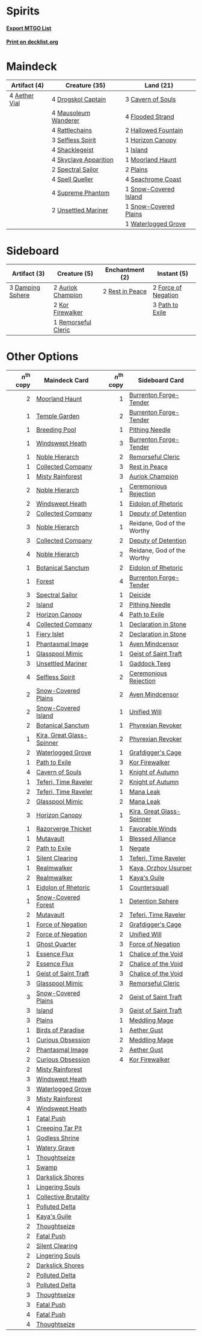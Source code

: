 # Spirits

#### [Export MTGO List](../collection/Spirits/Spirits.txt)
#### [Print on decklist.org](http://decklist.org/?deckmain=4%09Aether%20Vial%0A3%09Cavern%20of%20Souls%0A4%09Drogskol%20Captain%0A4%09Flooded%20Strand%0A2%09Hallowed%20Fountain%0A1%09Horizon%20Canopy%0A1%09Island%0A4%09Mausoleum%20Wanderer%0A1%09Moorland%20Haunt%0A2%09Plains%0A4%09Rattlechains%0A4%09Seachrome%20Coast%0A3%09Selfless%20Spirit%0A4%09Shacklegeist%0A4%09Skyclave%20Apparition%0A1%09Snow-Covered%20Island%0A1%09Snow-Covered%20Plains%0A2%09Spectral%20Sailor%0A4%09Spell%20Queller%0A4%09Supreme%20Phantom%0A2%09Unsettled%20Mariner%0A1%09Waterlogged%20Grove&deckside=2%09Auriok%20Champion%0A3%09Damping%20Sphere%0A2%09Force%20of%20Negation%0A2%09Kor%20Firewalker%0A3%09Path%20to%20Exile%0A1%09Remorseful%20Cleric%0A2%09Rest%20in%20Peace)
# Maindeck

|                                     Artifact (4)                                      |                                         Creature (35)                                          |                                           Land (21)                                            |
|---------------------------------------------------------------------------------------|------------------------------------------------------------------------------------------------|------------------------------------------------------------------------------------------------|
|4 [Aether Vial](http://gatherer.wizards.com/Pages/Card/Details.aspx?multiverseid=48146)|4 [Drogskol Captain](http://gatherer.wizards.com/Pages/Card/Details.aspx?multiverseid=244773)   |3 [Cavern of Souls](http://gatherer.wizards.com/Pages/Card/Details.aspx?multiverseid=278058)    |
|                                                                                       |4 [Mausoleum Wanderer](http://gatherer.wizards.com/Pages/Card/Details.aspx?multiverseid=414364) |4 [Flooded Strand](http://gatherer.wizards.com/Pages/Card/Details.aspx?multiverseid=405098)     |
|                                                                                       |4 [Rattlechains](http://gatherer.wizards.com/Pages/Card/Details.aspx?multiverseid=409824)       |2 [Hallowed Fountain](http://gatherer.wizards.com/Pages/Card/Details.aspx?multiverseid=97071)   |
|                                                                                       |3 [Selfless Spirit](http://gatherer.wizards.com/Pages/Card/Details.aspx?multiverseid=414332)    |1 [Horizon Canopy](http://gatherer.wizards.com/Pages/Card/Details.aspx?multiverseid=409571)     |
|                                                                                       |4 [Shacklegeist](http://gatherer.wizards.com/Pages/Card/Details.aspx?multiverseid=488252)       |1 [Island](http://gatherer.wizards.com/Pages/Card/Details.aspx?multiverseid=439857)             |
|                                                                                       |4 [Skyclave Apparition](http://gatherer.wizards.com/Pages/Card/Details.aspx?multiverseid=495603)|1 [Moorland Haunt](http://gatherer.wizards.com/Pages/Card/Details.aspx?multiverseid=233239)     |
|                                                                                       |2 [Spectral Sailor](http://gatherer.wizards.com/Pages/Card/Details.aspx?multiverseid=466830)    |2 [Plains](http://gatherer.wizards.com/Pages/Card/Details.aspx?multiverseid=439856)             |
|                                                                                       |4 [Spell Queller](http://gatherer.wizards.com/Pages/Card/Details.aspx?multiverseid=414494)      |4 [Seachrome Coast](http://gatherer.wizards.com/Pages/Card/Details.aspx?multiverseid=209399)    |
|                                                                                       |4 [Supreme Phantom](http://gatherer.wizards.com/Pages/Card/Details.aspx?multiverseid=447212)    |1 [Snow-Covered Island](http://gatherer.wizards.com/Pages/Card/Details.aspx?multiverseid=121130)|
|                                                                                       |2 [Unsettled Mariner](http://gatherer.wizards.com/Pages/Card/Details.aspx?multiverseid=464165)  |1 [Snow-Covered Plains](http://gatherer.wizards.com/Pages/Card/Details.aspx?multiverseid=121267)|
|                                                                                       |                                                                                                |1 [Waterlogged Grove](http://gatherer.wizards.com/Pages/Card/Details.aspx?multiverseid=464198)  |


# Sideboard

|                                       Artifact (3)                                        |                                         Creature (5)                                         |                                     Enchantment (2)                                      |                                         Instant (5)                                          |
|-------------------------------------------------------------------------------------------|----------------------------------------------------------------------------------------------|------------------------------------------------------------------------------------------|----------------------------------------------------------------------------------------------|
|3 [Damping Sphere](http://gatherer.wizards.com/Pages/Card/Details.aspx?multiverseid=443101)|2 [Auriok Champion](http://gatherer.wizards.com/Pages/Card/Details.aspx?multiverseid=72921)   |2 [Rest in Peace](http://gatherer.wizards.com/Pages/Card/Details.aspx?multiverseid=442021)|2 [Force of Negation](http://gatherer.wizards.com/Pages/Card/Details.aspx?multiverseid=464001)|
|                                                                                           |2 [Kor Firewalker](http://gatherer.wizards.com/Pages/Card/Details.aspx?multiverseid=442010)   |                                                                                          |3 [Path to Exile](http://gatherer.wizards.com/Pages/Card/Details.aspx?multiverseid=220511)    |
|                                                                                           |1 [Remorseful Cleric](http://gatherer.wizards.com/Pages/Card/Details.aspx?multiverseid=447169)|                                                                                          |                                                                                              |


# Other Options

|*n*<sup>th</sup> copy|                                           Maindeck Card                                           |*n*<sup>th</sup> copy|                                          Sideboard Card                                           |
|--------------------:|---------------------------------------------------------------------------------------------------|--------------------:|---------------------------------------------------------------------------------------------------|
|                    2|[Moorland Haunt](http://gatherer.wizards.com/Pages/Card/Details.aspx?multiverseid=233239)          |                    1|[Burrenton Forge-Tender](http://gatherer.wizards.com/Pages/Card/Details.aspx?multiverseid=438580)  |
|                    1|[Temple Garden](http://gatherer.wizards.com/Pages/Card/Details.aspx?multiverseid=405112)           |                    2|[Burrenton Forge-Tender](http://gatherer.wizards.com/Pages/Card/Details.aspx?multiverseid=438580)  |
|                    1|[Breeding Pool](http://gatherer.wizards.com/Pages/Card/Details.aspx?multiverseid=97088)            |                    1|[Pithing Needle](http://gatherer.wizards.com/Pages/Card/Details.aspx?multiverseid=129526)          |
|                    1|[Windswept Heath](http://gatherer.wizards.com/Pages/Card/Details.aspx?multiverseid=405115)         |                    3|[Burrenton Forge-Tender](http://gatherer.wizards.com/Pages/Card/Details.aspx?multiverseid=438580)  |
|                    1|[Noble Hierarch](http://gatherer.wizards.com/Pages/Card/Details.aspx?multiverseid=179434)          |                    2|[Remorseful Cleric](http://gatherer.wizards.com/Pages/Card/Details.aspx?multiverseid=447169)       |
|                    1|[Collected Company](http://gatherer.wizards.com/Pages/Card/Details.aspx?multiverseid=394519)       |                    3|[Rest in Peace](http://gatherer.wizards.com/Pages/Card/Details.aspx?multiverseid=442021)           |
|                    1|[Misty Rainforest](http://gatherer.wizards.com/Pages/Card/Details.aspx?multiverseid=405102)        |                    3|[Auriok Champion](http://gatherer.wizards.com/Pages/Card/Details.aspx?multiverseid=72921)          |
|                    2|[Noble Hierarch](http://gatherer.wizards.com/Pages/Card/Details.aspx?multiverseid=179434)          |                    1|[Ceremonious Rejection](http://gatherer.wizards.com/Pages/Card/Details.aspx?multiverseid=417613)   |
|                    2|[Windswept Heath](http://gatherer.wizards.com/Pages/Card/Details.aspx?multiverseid=405115)         |                    1|[Eidolon of Rhetoric](http://gatherer.wizards.com/Pages/Card/Details.aspx?multiverseid=380409)     |
|                    2|[Collected Company](http://gatherer.wizards.com/Pages/Card/Details.aspx?multiverseid=394519)       |                    1|[Deputy of Detention](http://gatherer.wizards.com/Pages/Card/Details.aspx?multiverseid=457309)     |
|                    3|[Noble Hierarch](http://gatherer.wizards.com/Pages/Card/Details.aspx?multiverseid=179434)          |                    1|Reidane, God of the Worthy                                                                         |
|                    3|[Collected Company](http://gatherer.wizards.com/Pages/Card/Details.aspx?multiverseid=394519)       |                    2|[Deputy of Detention](http://gatherer.wizards.com/Pages/Card/Details.aspx?multiverseid=457309)     |
|                    4|[Noble Hierarch](http://gatherer.wizards.com/Pages/Card/Details.aspx?multiverseid=179434)          |                    2|Reidane, God of the Worthy                                                                         |
|                    1|[Botanical Sanctum](http://gatherer.wizards.com/Pages/Card/Details.aspx?multiverseid=417817)       |                    2|[Eidolon of Rhetoric](http://gatherer.wizards.com/Pages/Card/Details.aspx?multiverseid=380409)     |
|                    1|[Forest](http://gatherer.wizards.com/Pages/Card/Details.aspx?multiverseid=439860)                  |                    4|[Burrenton Forge-Tender](http://gatherer.wizards.com/Pages/Card/Details.aspx?multiverseid=438580)  |
|                    3|[Spectral Sailor](http://gatherer.wizards.com/Pages/Card/Details.aspx?multiverseid=466830)         |                    1|[Deicide](http://gatherer.wizards.com/Pages/Card/Details.aspx?multiverseid=380395)                 |
|                    2|[Island](http://gatherer.wizards.com/Pages/Card/Details.aspx?multiverseid=439857)                  |                    2|[Pithing Needle](http://gatherer.wizards.com/Pages/Card/Details.aspx?multiverseid=129526)          |
|                    2|[Horizon Canopy](http://gatherer.wizards.com/Pages/Card/Details.aspx?multiverseid=409571)          |                    4|[Path to Exile](http://gatherer.wizards.com/Pages/Card/Details.aspx?multiverseid=220511)           |
|                    4|[Collected Company](http://gatherer.wizards.com/Pages/Card/Details.aspx?multiverseid=394519)       |                    1|[Declaration in Stone](http://gatherer.wizards.com/Pages/Card/Details.aspx?multiverseid=409750)    |
|                    1|[Fiery Islet](http://gatherer.wizards.com/Pages/Card/Details.aspx?multiverseid=464187)             |                    2|[Declaration in Stone](http://gatherer.wizards.com/Pages/Card/Details.aspx?multiverseid=409750)    |
|                    1|[Phantasmal Image](http://gatherer.wizards.com/Pages/Card/Details.aspx?multiverseid=220099)        |                    1|[Aven Mindcensor](http://gatherer.wizards.com/Pages/Card/Details.aspx?multiverseid=426707)         |
|                    1|[Glasspool Mimic](http://gatherer.wizards.com/Pages/Card/Details.aspx?multiverseid=491688)         |                    1|[Geist of Saint Traft](http://gatherer.wizards.com/Pages/Card/Details.aspx?multiverseid=409577)    |
|                    3|[Unsettled Mariner](http://gatherer.wizards.com/Pages/Card/Details.aspx?multiverseid=464165)       |                    1|[Gaddock Teeg](http://gatherer.wizards.com/Pages/Card/Details.aspx?multiverseid=140188)            |
|                    4|[Selfless Spirit](http://gatherer.wizards.com/Pages/Card/Details.aspx?multiverseid=414332)         |                    2|[Ceremonious Rejection](http://gatherer.wizards.com/Pages/Card/Details.aspx?multiverseid=417613)   |
|                    2|[Snow-Covered Plains](http://gatherer.wizards.com/Pages/Card/Details.aspx?multiverseid=121267)     |                    2|[Aven Mindcensor](http://gatherer.wizards.com/Pages/Card/Details.aspx?multiverseid=426707)         |
|                    2|[Snow-Covered Island](http://gatherer.wizards.com/Pages/Card/Details.aspx?multiverseid=121130)     |                    1|[Unified Will](http://gatherer.wizards.com/Pages/Card/Details.aspx?multiverseid=193456)            |
|                    2|[Botanical Sanctum](http://gatherer.wizards.com/Pages/Card/Details.aspx?multiverseid=417817)       |                    1|[Phyrexian Revoker](http://gatherer.wizards.com/Pages/Card/Details.aspx?multiverseid=383343)       |
|                    1|[Kira, Great Glass-Spinner](http://gatherer.wizards.com/Pages/Card/Details.aspx?multiverseid=74445)|                    2|[Phyrexian Revoker](http://gatherer.wizards.com/Pages/Card/Details.aspx?multiverseid=383343)       |
|                    2|[Waterlogged Grove](http://gatherer.wizards.com/Pages/Card/Details.aspx?multiverseid=464198)       |                    1|[Grafdigger's Cage](http://gatherer.wizards.com/Pages/Card/Details.aspx?multiverseid=278452)       |
|                    1|[Path to Exile](http://gatherer.wizards.com/Pages/Card/Details.aspx?multiverseid=220511)           |                    3|[Kor Firewalker](http://gatherer.wizards.com/Pages/Card/Details.aspx?multiverseid=442010)          |
|                    4|[Cavern of Souls](http://gatherer.wizards.com/Pages/Card/Details.aspx?multiverseid=278058)         |                    1|[Knight of Autumn](http://gatherer.wizards.com/Pages/Card/Details.aspx?multiverseid=452933)        |
|                    1|[Teferi, Time Raveler](http://gatherer.wizards.com/Pages/Card/Details.aspx?multiverseid=461148)    |                    2|[Knight of Autumn](http://gatherer.wizards.com/Pages/Card/Details.aspx?multiverseid=452933)        |
|                    2|[Teferi, Time Raveler](http://gatherer.wizards.com/Pages/Card/Details.aspx?multiverseid=461148)    |                    1|[Mana Leak](http://gatherer.wizards.com/Pages/Card/Details.aspx?multiverseid=45242)                |
|                    2|[Glasspool Mimic](http://gatherer.wizards.com/Pages/Card/Details.aspx?multiverseid=491688)         |                    2|[Mana Leak](http://gatherer.wizards.com/Pages/Card/Details.aspx?multiverseid=45242)                |
|                    3|[Horizon Canopy](http://gatherer.wizards.com/Pages/Card/Details.aspx?multiverseid=409571)          |                    1|[Kira, Great Glass-Spinner](http://gatherer.wizards.com/Pages/Card/Details.aspx?multiverseid=74445)|
|                    1|[Razorverge Thicket](http://gatherer.wizards.com/Pages/Card/Details.aspx?multiverseid=209407)      |                    1|[Favorable Winds](http://gatherer.wizards.com/Pages/Card/Details.aspx?multiverseid=240131)         |
|                    1|[Mutavault](http://gatherer.wizards.com/Pages/Card/Details.aspx?multiverseid=370733)               |                    1|[Blessed Alliance](http://gatherer.wizards.com/Pages/Card/Details.aspx?multiverseid=414302)        |
|                    2|[Path to Exile](http://gatherer.wizards.com/Pages/Card/Details.aspx?multiverseid=220511)           |                    1|[Negate](http://gatherer.wizards.com/Pages/Card/Details.aspx?multiverseid=423707)                  |
|                    1|[Silent Clearing](http://gatherer.wizards.com/Pages/Card/Details.aspx?multiverseid=464195)         |                    1|[Teferi, Time Raveler](http://gatherer.wizards.com/Pages/Card/Details.aspx?multiverseid=461148)    |
|                    1|[Realmwalker](http://gatherer.wizards.com/Pages/Card/Details.aspx?multiverseid=503804)             |                    1|[Kaya, Orzhov Usurper](http://gatherer.wizards.com/Pages/Card/Details.aspx?multiverseid=460129)    |
|                    2|[Realmwalker](http://gatherer.wizards.com/Pages/Card/Details.aspx?multiverseid=503804)             |                    1|[Kaya's Guile](http://gatherer.wizards.com/Pages/Card/Details.aspx?multiverseid=464154)            |
|                    1|[Eidolon of Rhetoric](http://gatherer.wizards.com/Pages/Card/Details.aspx?multiverseid=380409)     |                    1|[Countersquall](http://gatherer.wizards.com/Pages/Card/Details.aspx?multiverseid=186327)           |
|                    1|[Snow-Covered Forest](http://gatherer.wizards.com/Pages/Card/Details.aspx?multiverseid=121192)     |                    1|[Detention Sphere](http://gatherer.wizards.com/Pages/Card/Details.aspx?multiverseid=460139)        |
|                    2|[Mutavault](http://gatherer.wizards.com/Pages/Card/Details.aspx?multiverseid=370733)               |                    2|[Teferi, Time Raveler](http://gatherer.wizards.com/Pages/Card/Details.aspx?multiverseid=461148)    |
|                    1|[Force of Negation](http://gatherer.wizards.com/Pages/Card/Details.aspx?multiverseid=464001)       |                    2|[Grafdigger's Cage](http://gatherer.wizards.com/Pages/Card/Details.aspx?multiverseid=278452)       |
|                    2|[Force of Negation](http://gatherer.wizards.com/Pages/Card/Details.aspx?multiverseid=464001)       |                    2|[Unified Will](http://gatherer.wizards.com/Pages/Card/Details.aspx?multiverseid=193456)            |
|                    1|[Ghost Quarter](http://gatherer.wizards.com/Pages/Card/Details.aspx?multiverseid=389534)           |                    3|[Force of Negation](http://gatherer.wizards.com/Pages/Card/Details.aspx?multiverseid=464001)       |
|                    1|[Essence Flux](http://gatherer.wizards.com/Pages/Card/Details.aspx?multiverseid=409804)            |                    1|[Chalice of the Void](http://gatherer.wizards.com/Pages/Card/Details.aspx?multiverseid=442211)     |
|                    2|[Essence Flux](http://gatherer.wizards.com/Pages/Card/Details.aspx?multiverseid=409804)            |                    2|[Chalice of the Void](http://gatherer.wizards.com/Pages/Card/Details.aspx?multiverseid=442211)     |
|                    1|[Geist of Saint Traft](http://gatherer.wizards.com/Pages/Card/Details.aspx?multiverseid=409577)    |                    3|[Chalice of the Void](http://gatherer.wizards.com/Pages/Card/Details.aspx?multiverseid=442211)     |
|                    3|[Glasspool Mimic](http://gatherer.wizards.com/Pages/Card/Details.aspx?multiverseid=491688)         |                    3|[Remorseful Cleric](http://gatherer.wizards.com/Pages/Card/Details.aspx?multiverseid=447169)       |
|                    3|[Snow-Covered Plains](http://gatherer.wizards.com/Pages/Card/Details.aspx?multiverseid=121267)     |                    2|[Geist of Saint Traft](http://gatherer.wizards.com/Pages/Card/Details.aspx?multiverseid=409577)    |
|                    3|[Island](http://gatherer.wizards.com/Pages/Card/Details.aspx?multiverseid=439857)                  |                    3|[Geist of Saint Traft](http://gatherer.wizards.com/Pages/Card/Details.aspx?multiverseid=409577)    |
|                    3|[Plains](http://gatherer.wizards.com/Pages/Card/Details.aspx?multiverseid=439856)                  |                    1|[Meddling Mage](http://gatherer.wizards.com/Pages/Card/Details.aspx?multiverseid=179547)           |
|                    1|[Birds of Paradise](http://gatherer.wizards.com/Pages/Card/Details.aspx?multiverseid=129906)       |                    1|[Aether Gust](http://gatherer.wizards.com/Pages/Card/Details.aspx?multiverseid=466796)             |
|                    1|[Curious Obsession](http://gatherer.wizards.com/Pages/Card/Details.aspx?multiverseid=439692)       |                    2|[Meddling Mage](http://gatherer.wizards.com/Pages/Card/Details.aspx?multiverseid=179547)           |
|                    2|[Phantasmal Image](http://gatherer.wizards.com/Pages/Card/Details.aspx?multiverseid=220099)        |                    2|[Aether Gust](http://gatherer.wizards.com/Pages/Card/Details.aspx?multiverseid=466796)             |
|                    2|[Curious Obsession](http://gatherer.wizards.com/Pages/Card/Details.aspx?multiverseid=439692)       |                    4|[Kor Firewalker](http://gatherer.wizards.com/Pages/Card/Details.aspx?multiverseid=442010)          |
|                    2|[Misty Rainforest](http://gatherer.wizards.com/Pages/Card/Details.aspx?multiverseid=405102)        |                     |                                                                                                   |
|                    3|[Windswept Heath](http://gatherer.wizards.com/Pages/Card/Details.aspx?multiverseid=405115)         |                     |                                                                                                   |
|                    3|[Waterlogged Grove](http://gatherer.wizards.com/Pages/Card/Details.aspx?multiverseid=464198)       |                     |                                                                                                   |
|                    3|[Misty Rainforest](http://gatherer.wizards.com/Pages/Card/Details.aspx?multiverseid=405102)        |                     |                                                                                                   |
|                    4|[Windswept Heath](http://gatherer.wizards.com/Pages/Card/Details.aspx?multiverseid=405115)         |                     |                                                                                                   |
|                    1|[Fatal Push](http://gatherer.wizards.com/Pages/Card/Details.aspx?multiverseid=423724)              |                     |                                                                                                   |
|                    1|[Creeping Tar Pit](http://gatherer.wizards.com/Pages/Card/Details.aspx?multiverseid=457138)        |                     |                                                                                                   |
|                    1|[Godless Shrine](http://gatherer.wizards.com/Pages/Card/Details.aspx?multiverseid=405099)          |                     |                                                                                                   |
|                    1|[Watery Grave](http://gatherer.wizards.com/Pages/Card/Details.aspx?multiverseid=405114)            |                     |                                                                                                   |
|                    1|[Thoughtseize](http://gatherer.wizards.com/Pages/Card/Details.aspx?multiverseid=438676)            |                     |                                                                                                   |
|                    1|[Swamp](http://gatherer.wizards.com/Pages/Card/Details.aspx?multiverseid=439858)                   |                     |                                                                                                   |
|                    1|[Darkslick Shores](http://gatherer.wizards.com/Pages/Card/Details.aspx?multiverseid=209400)        |                     |                                                                                                   |
|                    1|[Lingering Souls](http://gatherer.wizards.com/Pages/Card/Details.aspx?multiverseid=368485)         |                     |                                                                                                   |
|                    1|[Collective Brutality](http://gatherer.wizards.com/Pages/Card/Details.aspx?multiverseid=414380)    |                     |                                                                                                   |
|                    1|[Polluted Delta](http://gatherer.wizards.com/Pages/Card/Details.aspx?multiverseid=405104)          |                     |                                                                                                   |
|                    1|[Kaya's Guile](http://gatherer.wizards.com/Pages/Card/Details.aspx?multiverseid=464154)            |                     |                                                                                                   |
|                    2|[Thoughtseize](http://gatherer.wizards.com/Pages/Card/Details.aspx?multiverseid=438676)            |                     |                                                                                                   |
|                    2|[Fatal Push](http://gatherer.wizards.com/Pages/Card/Details.aspx?multiverseid=423724)              |                     |                                                                                                   |
|                    2|[Silent Clearing](http://gatherer.wizards.com/Pages/Card/Details.aspx?multiverseid=464195)         |                     |                                                                                                   |
|                    2|[Lingering Souls](http://gatherer.wizards.com/Pages/Card/Details.aspx?multiverseid=368485)         |                     |                                                                                                   |
|                    2|[Darkslick Shores](http://gatherer.wizards.com/Pages/Card/Details.aspx?multiverseid=209400)        |                     |                                                                                                   |
|                    2|[Polluted Delta](http://gatherer.wizards.com/Pages/Card/Details.aspx?multiverseid=405104)          |                     |                                                                                                   |
|                    3|[Polluted Delta](http://gatherer.wizards.com/Pages/Card/Details.aspx?multiverseid=405104)          |                     |                                                                                                   |
|                    3|[Thoughtseize](http://gatherer.wizards.com/Pages/Card/Details.aspx?multiverseid=438676)            |                     |                                                                                                   |
|                    3|[Fatal Push](http://gatherer.wizards.com/Pages/Card/Details.aspx?multiverseid=423724)              |                     |                                                                                                   |
|                    4|[Fatal Push](http://gatherer.wizards.com/Pages/Card/Details.aspx?multiverseid=423724)              |                     |                                                                                                   |
|                    4|[Thoughtseize](http://gatherer.wizards.com/Pages/Card/Details.aspx?multiverseid=438676)            |                     |                                                                                                   |

